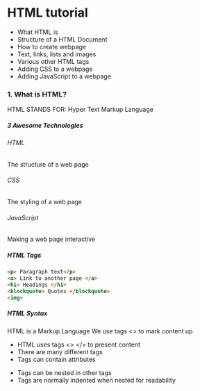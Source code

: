 # HTML tutorial

- What HTML is
- Structure of a HTML Document
- How to create webpage
- Text, links, lists and images
- Various other HTML tags
- Adding CSS to a webpage
- Adding JavaScript to a webpage

### 1. What is HTML?

HTML STANDS FOR: Hyper Text Markup Language

##### 3 Awesome Technologies

###### HTML

The structure of a web page

###### CSS

The styling of a web page

###### JavaScript

Making a web page interactive

##### HTML Tags

```html
<p> Paragraph text</p>
<a> Link to another page </a>
<h1> Headings </h1>
<blockquote> Quotes </blockquote>
<img>
```

##### HTML Syntax

HTML is a Markup Language We use tags <> to mark content up

- HTML uses tags <> </> to present content
- There are many different tags
- Tags can contain attributes <p class="myclass">
- Tags can be nested in other tags
- Tags are normally indented when nested for readability